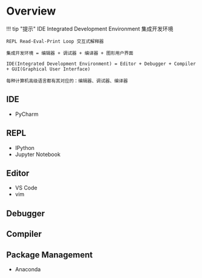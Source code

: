 # Overview

!!! tip "提示"
    IDE Integrated Development Environment 集成开发环境

    REPL Read-Eval-Print Loop 交互式解释器

    集成开发环境 = 编辑器 + 调试器 + 编译器 + 图形用户界面

    IDE(Integrated Development Environment) = Editor + Debugger + Compiler + GUI(Graphical User Interface)

    每种计算机高级语言都有其对应的：编辑器、调试器、编译器

## IDE

- PyCharm

## REPL

- IPython
- Jupyter Notebook

## Editor

- VS Code
- vim

## Debugger

## Compiler

## Package Management

- Anaconda




